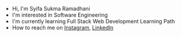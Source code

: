 - Hi, I'm Syifa Sukma Ramadhani
- I'm interested in Software Engineering 
- I'm currently learning Full Stack Web Development Learning Path
- How to reach me on 
<a href="https://www.instagram.com/syifasukmaa/" target="_blank">Instagram</a>, 
<a href="https://www.linkedin.com/in/syifasukma/" target="_blank">LinkedIn</a>
 
<!---
syifasukmaa/syifasukmaa is a ✨ special ✨ repository because its `README.md` (this file) appears on your GitHub profile.
You can click the Preview link to take a look at your changes.
--->
